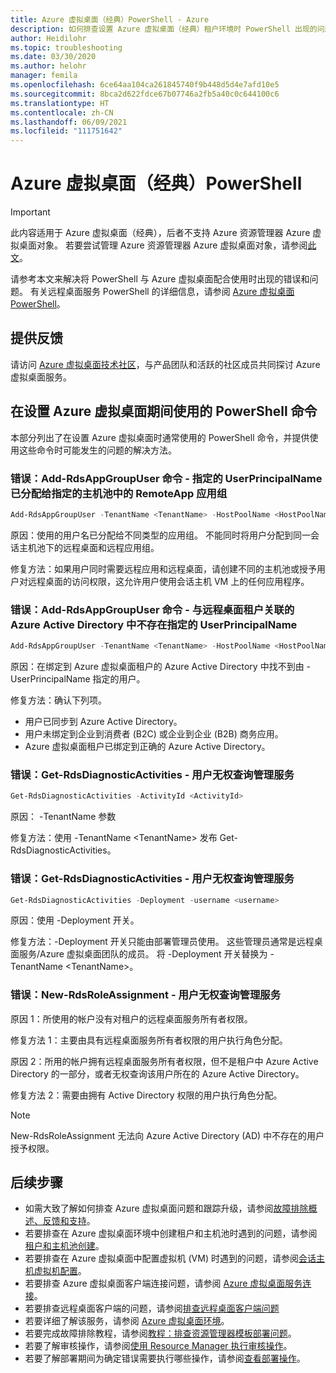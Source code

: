 ```yaml
---
title: Azure 虚拟桌面（经典）PowerShell - Azure
description: 如何排查设置 Azure 虚拟桌面（经典）租户环境时 PowerShell 出现的问题。
author: Heidilohr
ms.topic: troubleshooting
ms.date: 03/30/2020
ms.author: helohr
manager: femila
ms.openlocfilehash: 6ce64aa104ca261845740f9b448d5d4e7afd10e5
ms.sourcegitcommit: 8bca2d622fdce67b07746a2fb5a40c0c644100c6
ms.translationtype: HT
ms.contentlocale: zh-CN
ms.lasthandoff: 06/09/2021
ms.locfileid: "111751642"
---
```

# <a name="azure-virtual-desktop-classic-powershell"></a>Azure 虚拟桌面（经典）PowerShell

> [!IMPORTANT]
> 此内容适用于 Azure 虚拟桌面（经典），后者不支持 Azure 资源管理器 Azure 虚拟桌面对象。 若要尝试管理 Azure 资源管理器 Azure 虚拟桌面对象，请参阅[此文](../troubleshoot-powershell.md)。

请参考本文来解决将 PowerShell 与 Azure 虚拟桌面配合使用时出现的错误和问题。 有关远程桌面服务 PowerShell 的详细信息，请参阅 [Azure 虚拟桌面 PowerShell](/powershell/windows-virtual-desktop/overview)。

## <a name="provide-feedback"></a>提供反馈

请访问 [Azure 虚拟桌面技术社区](https://techcommunity.microsoft.com/t5/Windows-Virtual-Desktop/bd-p/WindowsVirtualDesktop)，与产品团队和活跃的社区成员共同探讨 Azure 虚拟桌面服务。

## <a name="powershell-commands-used-during-azure-virtual-desktop-setup"></a>在设置 Azure 虚拟桌面期间使用的 PowerShell 命令

本部分列出了在设置 Azure 虚拟桌面时通常使用的 PowerShell 命令，并提供使用这些命令时可能发生的问题的解决方法。

### <a name="error-add-rdsappgroupuser-command----the-specified-userprincipalname-is-already-assigned-to-a-remoteapp-app-group-in-the-specified-host-pool"></a>错误：Add-RdsAppGroupUser 命令 - 指定的 UserPrincipalName 已分配给指定的主机池中的 RemoteApp 应用组

```powershell
Add-RdsAppGroupUser -TenantName <TenantName> -HostPoolName <HostPoolName> -AppGroupName 'Desktop Application Group' -UserPrincipalName <UserName>
```

原因：使用的用户名已分配给不同类型的应用组。 不能同时将用户分配到同一会话主机池下的远程桌面和远程应用组。

修复方法：如果用户同时需要远程应用和远程桌面，请创建不同的主机池或授予用户对远程桌面的访问权限，这允许用户使用会话主机 VM 上的任何应用程序。

### <a name="error-add-rdsappgroupuser-command----the-specified-userprincipalname-doesnt-exist-in-the-azure-active-directory-associated-with-the-remote-desktop-tenant"></a>错误：Add-RdsAppGroupUser 命令 - 与远程桌面租户关联的 Azure Active Directory 中不存在指定的 UserPrincipalName

```powershell
Add-RdsAppGroupUser -TenantName <TenantName> -HostPoolName <HostPoolName> -AppGroupName "Desktop Application Group" -UserPrincipalName <UserPrincipalName>
```

原因：在绑定到 Azure 虚拟桌面租户的 Azure Active Directory 中找不到由 -UserPrincipalName 指定的用户。

修复方法：确认下列项。

- 用户已同步到 Azure Active Directory。
- 用户未绑定到企业到消费者 (B2C) 或企业到企业 (B2B) 商务应用。
- Azure 虚拟桌面租户已绑定到正确的 Azure Active Directory。

### <a name="error-get-rdsdiagnosticactivities----user-isnt-authorized-to-query-the-management-service"></a>错误：Get-RdsDiagnosticActivities - 用户无权查询管理服务

```powershell
Get-RdsDiagnosticActivities -ActivityId <ActivityId>
```

原因： -TenantName 参数

修复方法：使用 -TenantName \<TenantName> 发布 Get-RdsDiagnosticActivities。

### <a name="error-get-rdsdiagnosticactivities----the-user-isnt-authorized-to-query-the-management-service"></a>错误：Get-RdsDiagnosticActivities - 用户无权查询管理服务

```powershell
Get-RdsDiagnosticActivities -Deployment -username <username>
```

原因：使用 -Deployment 开关。

修复方法：-Deployment 开关只能由部署管理员使用。 这些管理员通常是远程桌面服务/Azure 虚拟桌面团队的成员。 将 -Deployment 开关替换为 -TenantName \<TenantName>。

### <a name="error-new-rdsroleassignment----the-user-isnt-authorized-to-query-the-management-service"></a>错误：New-RdsRoleAssignment - 用户无权查询管理服务

原因 1：所使用的帐户没有对租户的远程桌面服务所有者权限。

修复方法 1：主要由具有远程桌面服务所有者权限的用户执行角色分配。

原因 2：所用的帐户拥有远程桌面服务所有者权限，但不是租户中 Azure Active Directory 的一部分，或者无权查询该用户所在的 Azure Active Directory。

修复方法 2：需要由拥有 Active Directory 权限的用户执行角色分配。

> [!NOTE]
> New-RdsRoleAssignment 无法向 Azure Active Directory (AD) 中不存在的用户授予权限。

## <a name="next-steps"></a>后续步骤

- 如需大致了解如何排查 Azure 虚拟桌面问题和跟踪升级，请参阅[故障排除概述、反馈和支持](troubleshoot-set-up-overview-2019.md)。
- 若要排查在 Azure 虚拟桌面环境中创建租户和主机池时遇到的问题，请参阅[租户和主机池创建](troubleshoot-set-up-issues-2019.md)。
- 若要排查在 Azure 虚拟桌面中配置虚拟机 (VM) 时遇到的问题，请参阅[会话主机虚拟机配置](troubleshoot-vm-configuration-2019.md)。
- 若要排查 Azure 虚拟桌面客户端连接问题，请参阅 [Azure 虚拟桌面服务连接](troubleshoot-service-connection-2019.md)。
- 若要排查远程桌面客户端的问题，请参阅[排查远程桌面客户端问题](../troubleshoot-client.md)
- 若要详细了解该服务，请参阅 [Azure 虚拟桌面环境](environment-setup-2019.md)。
- 若要完成故障排除教程，请参阅[教程：排查资源管理器模板部署问题](../../azure-resource-manager/templates/template-tutorial-troubleshoot.md)。
- 若要了解审核操作，请参阅[使用 Resource Manager 执行审核操作](../../azure-resource-manager/management/view-activity-logs.md)。
- 若要了解部署期间为确定错误需要执行哪些操作，请参阅[查看部署操作](../../azure-resource-manager/templates/deployment-history.md)。
